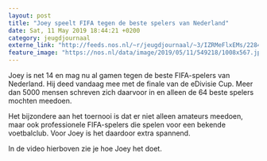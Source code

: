 ```yaml
---
layout: post
title: "Joey speelt FIFA tegen de beste spelers van Nederland"
date: Sat, 11 May 2019 18:44:21 +0200
category: jeugdjournaal
externe_link: "http://feeds.nos.nl/~r/jeugdjournaal/~3/IZRMeFlxEMs/2284147"
feature_image: "https://nos.nl/data/image/2019/05/11/549218/1008x567.jpg"
---
```


<p>Joey is net 14 en mag nu al gamen tegen de beste FIFA-spelers van Nederland. Hij deed vandaag mee met de finale van de eDivisie Cup. Meer dan 5000 mensen schreven zich daarvoor in en alleen de 64 beste spelers mochten meedoen.</p>
<p>Het bijzondere aan het toernooi is dat er niet alleen amateurs meedoen, maar ook professionele FIFA-spelers die spelen voor een bekende voetbalclub. Voor Joey is het daardoor extra spannend.</p>
<p>In de video hierboven zie je hoe Joey het doet.</p><img src="http://feeds.feedburner.com/~r/jeugdjournaal/~4/IZRMeFlxEMs" height="1" width="1" alt=""/>
